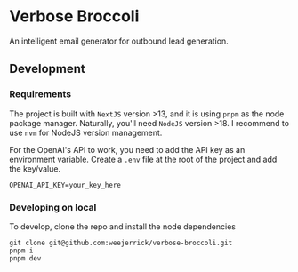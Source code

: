 # Verbose Broccoli

An intelligent email generator for outbound lead generation.

## Development

### Requirements

The project is built with `NextJS` version >13, and it is using `pnpm` as the node package manager.
Naturally, you'll need `NodeJS` version >18. I recommend to use `nvm` for NodeJS version management.

For the OpenAI's API to work, you need to add the API key as an environment variable.
Create a `.env` file at the root of the project and add the key/value.

```
OPENAI_API_KEY=your_key_here
```

### Developing on local

To develop, clone the repo and install the node dependencies

```
git clone git@github.com:weejerrick/verbose-broccoli.git
pnpm i
pnpm dev
```
